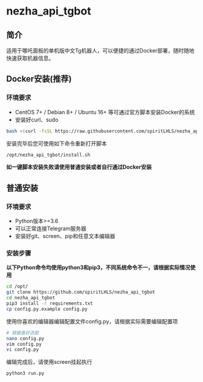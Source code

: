 # nezha_api_tgbot

## 简介
适用于哪吒面板的单机版中文Tg机器人，可以便捷的通过Docker部署，随时随地快速获取机器信息。

## Docker安装(推荐)

### 环境要求

* CentOS 7+ / Debian 8+ / Ubuntu 16+ 等可通过官方脚本安装Docker的系统
* 安装好curl、sudo

```bash
bash <(curl -fsSL https://raw.githubusercontent.com/spiritLHLS/nezha_api_tgbot/main/quick.sh)
```
安装完毕后您可使用如下命令重新打开脚本
```bash
/opt/nezha_api_tgbot/install.sh
```

**如一键脚本安装失败请使用普通安装或者自行通过Docker安装**

## 普通安装

### 环境要求

* Python版本>=3.6
* 可以正常连接Telegram服务器
* 安装好git、screen、pip和任意文本编辑器

### 安装步骤

**以下Python命令均使用python3和pip3，不同系统命令不一，请根据实际情况使用**

```bash
cd /opt/
git clone https://github.com/spiritLHLS/nezha_api_tgbot
cd nezha_api_tgbot
pip3 install -r requirements.txt
cp config.py.example config.py
```

使用你喜欢的编辑器编辑配置文件config.py，请根据实际需要编辑配置项

```bash
# 根据喜好选取
nano config.py
vim config.py
vi config.py
```

编辑完成后，请使用screen挂起执行

```bash
python3 run.py
```